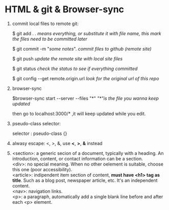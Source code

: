 # HTML & git & Browser-sync

1. commit local files to remote git:

   $ git add .     *. means everything, or substitute it with file name, this mark the files need to be committed later*

   $ git commit -m "*some notes*".     *commit files to github (remote site)*

   $ git push     *update the remote site with local site files*

   $ git status    *check the status to see if everything committed*

   $ git config --get remote.origin.url *look for the original url of this repo*
2. browser-sync 

   $browser-sync start --server --files "*"    *"\*"is the file you wanna keep updated*

   then go to localhost:3000/* ,it will keep updated while you edit.

3. pseudo-class selector:

   selector : pseudo-class {}

4. alwasy escape: <, >, &, 
   use **&lt;**, **&gt;**, **&amp;** instead

5. \<section>: a generic secion of a document, typically with a heading. An introduction, content, or contact information can be a section.  
    \<div>: no special meaning. When no other oelement is suitable, choose this one (poor accessibility).  
    \<article>: indipendent item section of content, **must have \<h1> tag as title**. Such as a blog post, newspaper article, etc. It's an independent content.  
    \<nav>: navigation links.  
    \<p>: a paragraph, automatically add a single blank line before and after each \<p> element.